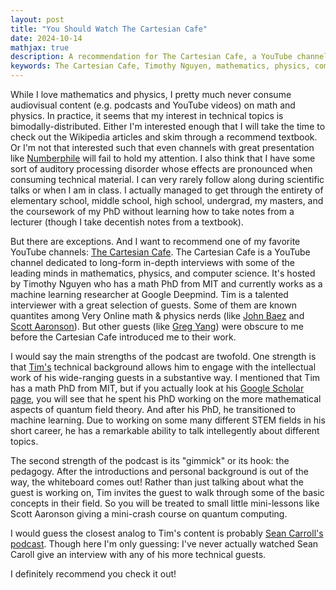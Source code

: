 ```yaml
---
layout: post
title: "You Should Watch The Cartesian Cafe"
date: 2024-10-14
mathjax: true
description: A recommendation for The Cartesian Cafe, a YouTube channel featuring in-depth interviews with leading minds in mathematics, physics, and computer science.
keywords: The Cartesian Cafe, Timothy Nguyen, mathematics, physics, computer science, interviews, YouTube, science communication
---
```

While I love mathematics and physics, I pretty much never consume audiovisual content (e.g. podcasts
and YouTube videos) on math and physics. In practice, it seems that my interest in technical topics is bimodally-distributed.
Either I'm interested enough that I will take the time to check out the Wikipedia articles and skim through
a recommend textbook. Or I'm not that interested such that even channels with great presentation like
[Numberphile](https://www.youtube.com/numberphile) will fail to hold my attention. I also think that I have some sort of auditory processing disorder whose effects
are pronounced when consuming technical material. I can very rarely follow along during scientific talks or
when I am in class. I actually managed to get through the entirety of elementary school, middle school, high school,
undergrad, my masters, and the coursework of my PhD without learning how to take notes from a lecturer (though I
take decentish notes from a textbook).

But there are exceptions. And I want to recommend one of my favorite YouTube channels: [The Cartesian Cafe](https://www.youtube.com/playlist?list=PL0uWtVBhzF5AzYKq5rI7gom5WU1iwPIZO).
The Cartesian Cafe is a YouTube channel dedicated to long-form in-depth interviews with some of the leading
minds in mathematics, physics, and computer science. It's hosted by Timothy Nguyen who has a math PhD from MIT
and currently works as a machine learning researcher at Google Deepmind. Tim is a talented interviewer with
a great selection of guests. Some of them are known quantites among Very Online math & physics nerds (like [John Baez](https://www.youtube.com/watch?v=gjQ9xoW4waQ&feature=youtu.be)
and [Scott Aaronson](https://www.youtube.com/watch?v=qs0D9sdbKPU&t=3980s)). But other guests (like [Greg Yang](https://www.youtube.com/watch?v=1aXOXHA7Jcw)) were obscure to me before the Cartesian Cafe introduced
me to their work.

I would say the main strengths of the podcast are twofold. One strength is that [Tim's](https://timothynguyen.org/) technical background allows him to
engage with the intellectual work of his wide-ranging guests in a substantive way. I mentioned that Tim has a math PhD from MIT, but if you
actually look at his [Google Scholar page](https://scholar.google.com/citations?user=r4FbY1IAAAAJ&hl=en), you will see that he spent his PhD working on the more mathematical
aspects of quantum field theory. And after his PhD, he transitioned to machine learning. Due to working on some many
different STEM fields in his short career, he has a remarkable ability to talk intellegently about different topics.

The second strength of the podcast is its "gimmick" or its hook: the pedagogy. After the introductions and personal
background is out of the way, the whiteboard comes out! Rather than just talking about what the guest is working on,
Tim invites the guest to walk through some of the basic concepts in their field. So you will be treated to small little mini-lessons like Scott Aaronson giving a mini-crash course on quantum computing.

I would guess the closest analog to Tim's content is probably [Sean Carroll's podcast](https://www.youtube.com/channel/UCRhV1rWIpm_pU19bBm_2RXw). Though here I'm only guessing:
I've never actually watched Sean Caroll give an interview with any of his more technical guests.

I definitely recommend you check it out!